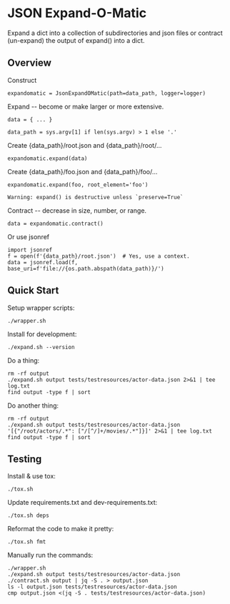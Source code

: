 # JSON Expand-O-Matic

Expand a dict into a collection of subdirectories and json files or contract (un-expand) the output of expand() into a dict.

## Overview

Construct

    expandomatic = JsonExpandOMatic(path=data_path, logger=logger)

Expand -- become or make larger or more extensive.

    data = { ... }

    data_path = sys.argv[1] if len(sys.argv) > 1 else '.'

Create {data_path}/root.json and {data_path}/root/...

    expandomatic.expand(data)

Create {data_path}/foo.json and {data_path}/foo/...

    expandomatic.expand(foo, root_element='foo')

    Warning: expand() is destructive unless `preserve=True`

Contract -- decrease in size, number, or range.

    data = expandomatic.contract()

Or use jsonref

    import jsonref
    f = open(f'{data_path}/root.json')  # Yes, use a context.
    data = jsonref.load(f, base_uri=f'file://{os.path.abspath(data_path)}/')

## Quick Start

Setup wrapper scripts:

    ./wrapper.sh

Install for development:

    ./expand.sh --version

Do a thing:

    rm -rf output
    ./expand.sh output tests/testresources/actor-data.json 2>&1 | tee log.txt
    find output -type f | sort

Do another thing:

    rm -rf output
    ./expand.sh output tests/testresources/actor-data.json '[{"/root/actors/.*": ["/[^/]+/movies/.*"]}]' 2>&1 | tee log.txt
    find output -type f | sort

## Testing

Install & use tox:

    ./tox.sh

Update requirements.txt and dev-requirements.txt:

    ./tox.sh deps

Reformat the code to make it pretty:

    ./tox.sh fmt

Manually run the commands:

    ./wrapper.sh
    ./expand.sh output tests/testresources/actor-data.json
    ./contract.sh output | jq -S . > output.json
    ls -l output.json tests/testresources/actor-data.json
    cmp output.json <(jq -S . tests/testresources/actor-data.json)
